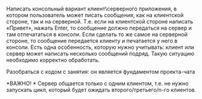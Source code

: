 Написать консольный вариант клиент\серверного приложения, в котором пользователь может писать сообщения,
как на клиентской стороне, так и на серверной. Т.е. если на клиентской стороне написать «Привет», нажать Enter,
то сообщение должно передаться на сервер и там отпечататься в консоли. Если сделать то же самое на серверной стороне,
то сообщение передается клиенту и печатается у него в консоли. Есть одна особенность, которую нужно учитывать:
клиент или сервер может написать несколько сообщений подряд. Такую ситуацию необходимо корректно обработать.

Разобраться с кодом с занятия: он является фундаментом проекта-чата

*ВАЖНО! * Сервер общается только с одним клиентом, т.е. не нужно запускать цикл, который будет ожидать второго/третьего/n-го клиентов.
